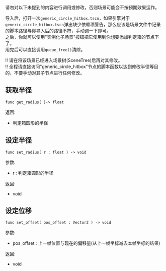请勿对以下未提到的内容进行调用或修改，否则场景可能会不按预期效果运作。  

导入后，打开一次`generic_circle_hitbox.tscn`，如果引擎对于`generic_circle_hitbox.tscn`弹出缺少依赖项警告，那么应该是场景文件中记录的脚本路径与你导入后的路径不符，手动调一下即可。  
之后，你就可以使用"实例化子场景"按钮把它使用到你想要添加判定箱的节点下了。  
用完后可以直接调用`queue_free()`清除。  

!! 请在将该场景已经进入场景树(SceneTree)后再对其修改。  
!! 全程请直接访问"generic_circle_hitbox"节点的脚本函数以达到修改半径等目的，不要手动对其子节点进行任何修改。  

## 获取半径  
`func get_radius( )-> float`

返回:  
* 判定箱圆形的半径  

## 设定半径  
`func set_radius( r : float ) -> void`

参数:  
* r : 判定箱圆形的半径

返回:  
* void

## 设定位移  
`func set_offset( pos_offset : Vector2 ) -> void`

参数:  
* pos_offset : 上一帧位置与现在的偏移量(从上一帧坐标减去本帧坐标的结果)

返回:  
* void  
